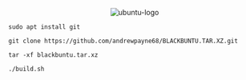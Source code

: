 <p align="center"><img src="https://i.ibb.co/dJndJ41/ubuntu-logo.png" alt="ubuntu-logo" border="0">

```
sudo apt install git
```
```
git clone https://github.com/andrewpayne68/BLACKBUNTU.TAR.XZ.git
```
```
tar -xf blackbuntu.tar.xz
```
```
./build.sh
```

